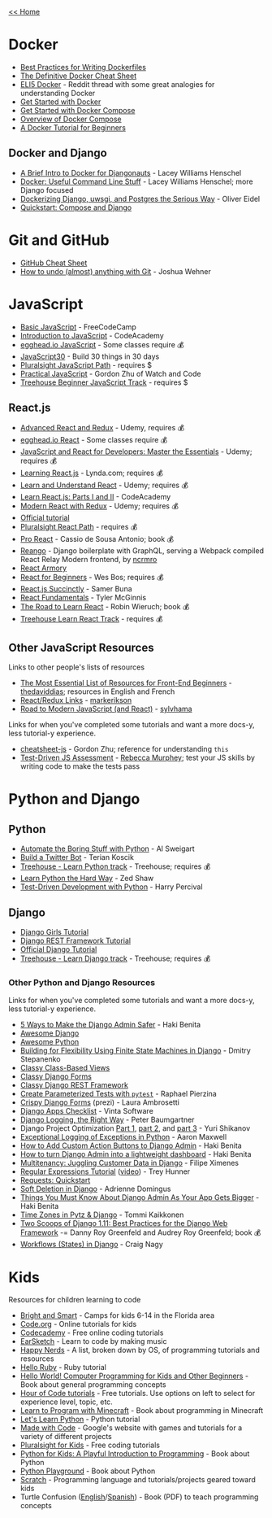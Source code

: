 [<< Home](../README.md)

# Docker 

- [Best Practices for Writing Dockerfiles](https://docs.docker.com/engine/userguide/eng-image/dockerfile_best-practices/)
- [The Definitive Docker Cheat Sheet](https://dockercheatsheet.painlessdocker.com/)
- [ELI5 Docker](https://www.reddit.com/r/linuxquestions/comments/4cnhvh/could_someone_explain_docker_to_me_like_a_5_year/) - Reddit thread with some great analogies for understanding Docker 
- [Get Started with Docker](https://docs.docker.com/get-started/)
- [Get Started with Docker Compose](https://docs.docker.com/compose/gettingstarted/)
- [Overview of Docker Compose](https://docs.docker.com/compose/overview/)
- [A Docker Tutorial for Beginners](https://docker-curriculum.com/)

## Docker and Django

- [A Brief Intro to Docker for Djangonauts](http://www.revsys.com/tidbits/brief-intro-docker-djangonauts/) - Lacey Williams Henschel 
- [Docker: Useful Command Line Stuff](http://www.revsys.com/tidbits/docker-useful-command-line-stuff/) - Lacey Williams Henschel; more Django focused 
- [Dockerizing Django, uwsgi, and Postgres the Serious Way](http://www.eidel.io/2017/07/10/dockerizing-django-uwsgi-postgres/) - Oliver Eidel
- [Quickstart: Compose and Django](https://docs.docker.com/compose/django/)

# Git and GitHub

- [GitHub Cheat Sheet](https://education.github.com/git-cheat-sheet-education.pdf)
- [How to undo (almost) anything with Git](https://github.com/blog/2019-how-to-undo-almost-anything-with-git) - Joshua Wehner

# JavaScript 

- [Basic JavaScript](https://www.freecodecamp.org/challenges/comment-your-javascript-code) - FreeCodeCamp
- [Introduction to JavaScript](https://www.codecademy.com/catalog/language/javascript) - CodeAcademy
- [egghead.io JavaScript](https://egghead.io/browse/languages/javascript) - Some classes require :moneybag: 
- [JavaScript30](https://javascript30.com/) - Build 30 things in 30 days 
- [Pluralsight JavaScript Path](https://www.pluralsight.com/paths/javascript) - requires $ 
- [Practical JavaScript](https://watchandcode.com/p/practical-javascript) - Gordon Zhu of Watch and Code 
- [Treehouse Beginner JavaScript Track](https://teamtreehouse.com/tracks/beginner-javascript) - requires $ 

## React.js 

- [Advanced React and Redux](https://www.udemy.com/react-redux-tutorial/) - Udemy, requires :moneybag:
- [egghead.io React](https://egghead.io/browse/frameworks/react) - Some classes require :moneybag:
- [JavaScript and React for Developers: Master the Essentials](https://www.udemy.com/js-and-react-for-devs/) - Udemy; requires :moneybag:
- [Learning React.js](https://www.lynda.com/React-js-tutorials/Learn-React-js-Basics/519668-2.html) - Lynda.com; requires :moneybag:
- [Learn and Understand React](https://www.udemy.com/learn-and-understand-react-and-redux-i/) - Udemy; requires :moneybag:
- [Learn React.js: Parts I and II](https://www.codecademy.com/catalog/language/javascript) - CodeAcademy
- [Modern React with Redux](https://www.udemy.com/react-redux/) - Udemy; requires :moneybag:
- [Official tutorial](https://reactjs.org/tutorial/tutorial.html)
- [Pluralsight React Path](https://www.pluralsight.com/paths/react) - requires :moneybag:
- [Pro React](https://smile.amazon.com/Pro-React-Cassio-Sousa-Antonio/dp/1484212614?sa-no-redirect=1) - Cassio de Sousa Antonio; book :moneybag:
- [Reango](https://github.com/ncrmro/reango) - Django boilerplate with GraphQL, serving a Webpack compiled React Relay Modern frontend, by [ncrmro](https://github.com/ncrmro)
- [React Armory](https://reactarmory.com/) 
- [React for Beginners](https://reactforbeginners.com/) - Wes Bos; requires :moneybag:
- [React.js Succinctly](https://www.syncfusion.com/resources/techportal/details/ebooks/Reactjs_Succinctly) - Samer Buna
- [React Fundamentals](https://tylermcginnis.com/courses/react-fundamentals/) - Tyler McGinnis
- [The Road to Learn React](https://leanpub.com/the-road-to-learn-react) - Robin Wieruch; book :moneybag:
- [Treehouse Learn React Track](https://teamtreehouse.com/tracks/learn-react) - requires :moneybag:

## Other JavaScript Resources 

Links to other people's lists of resources 

- [The Most Essential List of Resources for Front-End Beginners](https://github.com/thedaviddias/Resources-Front-End-Beginner) - [thedaviddias](https://github.com/thedaviddias/); resources in English and French 
- [React/Redux Links](https://github.com/markerikson/react-redux-links) - [markerikson](https://github.com/markerikson/) 
- [Road to Modern JavaScript (and React)](https://github.com/sylvhama/modern-js) - [sylvhama](https://github.com/sylvhama/) 

Links for when you've completed some tutorials and want a more docs-y, less tutorial-y experience. 

- [cheatsheet-js](https://github.com/gordonmzhu/cheatsheet-js) - Gordon Zhu; reference for understanding `this`
- [Test-Driven JS Assessment](https://github.com/rmurphey/js-assessment) - [Rebecca Murphey](https://github.com/rmurphey); test your JS skills by writing code to make the tests pass 

# Python and Django 

## Python

- [Automate the Boring Stuff with Python](https://automatetheboringstuff.com/) - Al Sweigart
- [Build a Twitter Bot](https://tpinecone.gitbooks.io/build-a-bot-workshop/content/) - Terian Koscik
- [Treehouse - Learn Python track](https://teamtreehouse.com/tracks/learn-python) - Treehouse; requires :moneybag:
- [Learn Python the Hard Way](http://learnpythonthehardway.org) - Zed Shaw 
- [Test-Driven Development with Python](http://www.obeythetestinggoat.com/) - Harry Percival

## Django  

- [Django Girls Tutorial](http://tutorial.djangogirls.org/en/)
- [Django REST Framework Tutorial](http://www.django-rest-framework.org/tutorial/1-serialization/)
- [Official Django Tutorial](https://docs.djangoproject.com/en/stable/intro/tutorial01/) 
- [Treehouse - Learn Django track](https://teamtreehouse.com/tracks/learn-django) - Treehouse; requires :moneybag:

### Other Python and Django Resources

Links for when you've completed some tutorials and want a more docs-y, less tutorial-y experience. 

- [5 Ways to Make the Django Admin Safer](https://hackernoon.com/5-ways-to-make-django-admin-safer-eb7753698ac8) - Haki Benita
- [Awesome Django](http://awesome-django.com/)
- [Awesome Python](https://awesome-python.com/)
- [Building for Flexibility Using Finite State Machines in Django](https://medium.com/@distillerytech/building-for-flexibility-using-finite-state-machines-in-django-2e36ddbd7708) - Dmitry Stepanenko
- [Classy Class-Based Views](http://ccbv.co.uk/)
- [Classy Django Forms](http://cdf.9vo.lt/)
- [Classy Django REST Framework](http://www.cdrf.co/)
- [Create Parameterized Tests with `pytest`](https://raphael.codes/blog/create-parametrized-tests-with-pytest/) - Raphael Pierzina
- [Crispy Django Forms](https://prezi.com/mjidlobntpof/crispy-django-forms/?utm_campaign=share&utm_medium=copy) (prezi) - Laura Ambrosetti
- [Django Apps Checklist](http://djangoappschecklist.com/) - Vinta Software
- [Django Logging, the Right Way](https://lincolnloop.com/blog/django-logging-right-way/) - Peter Baumgartner
- Django Project Optimization [Part 1](http://dizballanze.com/en/django-project-optimization-part-1/), [part 2](http://dizballanze.com/en/django-project-optimization-part-2/), and [part 3](http://dizballanze.com/django-project-optimization-part-3/) - Yuri Shikanov
- [Exceptional Logging of Exceptions in Python](https://www.loggly.com/blog/exceptional-logging-of-exceptions-in-python/) - Aaron Maxwell 
- [How to Add Custom Action Buttons to Django Admin](https://medium.com/@hakibenita/how-to-add-custom-action-buttons-to-django-admin-8d266f5b0d41) - Haki Benita 
- [How to turn Django Admin into a lightweight dashboard](https://medium.com/@hakibenita/how-to-turn-django-admin-into-a-lightweight-dashboard-a0e0bbf609ad) - Haki Benita
- [Multitenancy: Juggling Customer Data in Django](https://www.vinta.com.br/blog/2017/multitenancy-juggling-customer-data-django/) - Filipe Ximenes
- [Regular Expressions Tutorial](http://pycon2017.regex.training/index.html) ([video](https://www.youtube.com/watch?v=0sOfhhduqks)) - Trey Hunner 
- [Requests: Quickstart](http://docs.python-requests.org/en/master/user/quickstart/)
- [Soft Deletion in Django](https://medium.com/@adriennedomingus/soft-deletion-in-django-e4882581c340) - Adrienne Domingus
- [Things You Must Know About Django Admin As Your App Gets Bigger](https://medium.com/@hakibenita/things-you-must-know-about-django-admin-as-your-app-gets-bigger-6be0b0ee9614) - Haki Benita
- [Time Zones in Pytz & Django](https://tommikaikkonen.github.io/timezones/) - Tommi Kaikkonen 
- [Two Scoops of Django 1.11: Best Practices for the Django Web Framework](https://www.twoscoopspress.com/products/two-scoops-of-django-1-11) -= Danny Roy Greenfeld and Audrey Roy Greenfeld; book :moneybag:
- [Workflows (States) in Django](https://gist.github.com/Nagyman/9502133) - Craig Nagy

# Kids 
Resources for children learning to code 

- [Bright and Smart](https://www.brightandsmart.com/) - Camps for kids 6-14 in the Florida area
- [Code.org](https://studio.code.org/) - Online tutorials for kids 
- [Codecademy](https://www.codecademy.com/) - Free online coding tutorials 
- [EarSketch](https://earsketch.gatech.edu/landing/#/) - Learn to code by making music 
- [Happy Nerds](https://t.co/zznusBfgKL) - A list, broken down by OS, of programming tutorials and resources 
- [Hello Ruby](https://t.co/E4THWyCenV) - Ruby tutorial 
- [Hello World! Computer Programming for Kids and Other Beginners](https://www.manning.com/books/hello-world-second-edition) - Book about general programming concepts 
- [Hour of Code tutorials](https://hourofcode.com/us/learn) - Free tutorials. Use options on left to select for experience level, topic, etc.  
- [Learn to Program with Minecraft](https://www.nostarch.com/programwithminecraft) - Book about programming in Minecraft 
- [Let's Learn Python](https://t.co/eDiGNBzqI4) - Python tutorial 
- [Made with Code](https://www.madewithcode.com/) - Google's website with games and tutorials for a variety of different projects
- [Pluralsight for Kids](https://www.pluralsight.com/kids-courses) - Free coding tutorials
- [Python for Kids: A Playful Introduction to Programming](https://www.nostarch.com/pythonforkids) - Book about Python
- [Python Playground](https://www.nostarch.com/pythonplayground) - Book about Python 
- [Scratch](https://scratch.mit.edu/) - Programming language and tutorials/projects geared toward kids
- Turtle Confusion ([English](https://t.co/tY8YdcUwzW)/[Spanish](https://t.co/Hi40oqUdQ5)) - Book (PDF) to teach programming concepts 
